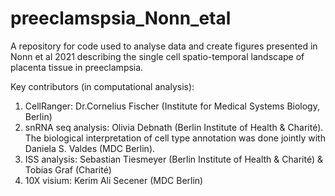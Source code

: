 # preeclamspsia_Nonn_etal
A repository for code used to analyse data and create figures presented in Nonn et al 2021 describing the single cell spatio-temporal landscape of placenta tissue in preeclampsia. 

Key contributors (in computational analysis): 

1. CellRanger: Dr.Cornelius Fischer (Institute for Medical Systems Biology, Berlin)
2. snRNA seq analysis: Olivia Debnath (Berlin Institute of Health & Charité). The biological interpretation of cell type annotation was done jointly with Daniela S. Valdes (MDC Berlin). 
3. ISS analysis: Sebastian Tiesmeyer (Berlin Institute of Health & Charité) & Tobias Graf (Charité)
4. 10X visium: Kerim Ali Secener (MDC Berlin) 
